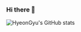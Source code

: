 ### Hi there 👋

![HyeonGyu's GitHub stats](https://github-readme-stats.vercel.app/api?username=HyeonGyu-Shin&theme=buefy&show_icons=true)

<!--
**HyeonGyu-Shin/HyeonGyu-Shin** is a ✨ _special_ ✨ repository because its `README.md` (this file) appears on your GitHub profile.

Here are some ideas to get you started:

- 🔭 I’m currently working on ...
- 🌱 I’m currently learning ...
- 👯 I’m looking to collaborate on ...
- 🤔 I’m looking for help with ...
- 💬 Ask me about ...
- 📫 How to reach me: ...
- 😄 Pronouns: ...
- ⚡ Fun fact: ...
-->

